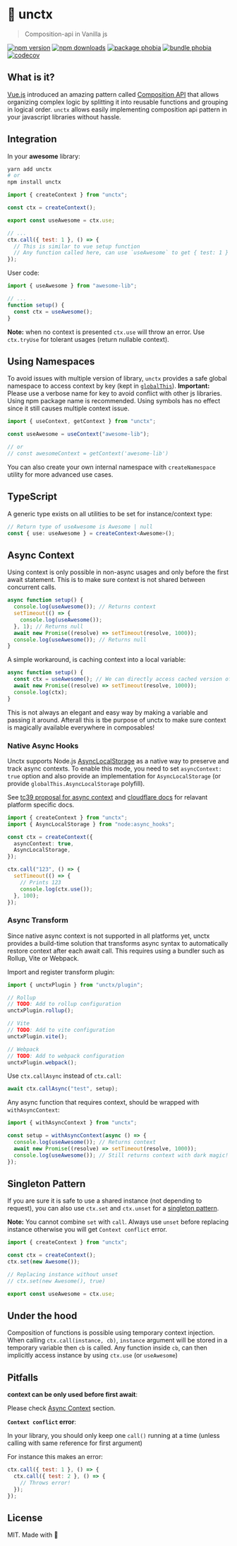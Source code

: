 # 🍦 unctx

> Composition-api in Vanilla js

[![npm version][npm-v-src]][npm-v-href]
[![npm downloads][npm-dm-src]][npm-dm-href]
[![package phobia][packagephobia-src]][packagephobia-href]
[![bundle phobia][bundlephobia-src]][bundlephobia-href]
[![codecov][codecov-src]][codecov-href]

## What is it?

[Vue.js](https://vuejs.org) introduced an amazing pattern called [Composition API](https://v3.vuejs.org/guide/composition-api-introduction.html) that allows organizing complex logic by splitting it into reusable functions and grouping in logical order. `unctx` allows easily implementing composition api pattern in your javascript libraries without hassle.

## Integration

In your **awesome** library:

```bash
yarn add unctx
# or
npm install unctx
```

```js
import { createContext } from "unctx";

const ctx = createContext();

export const useAwesome = ctx.use;

// ...
ctx.call({ test: 1 }, () => {
  // This is similar to vue setup function
  // Any function called here, can use `useAwesome` to get { test: 1 }
});
```

User code:

```js
import { useAwesome } from "awesome-lib";

// ...
function setup() {
  const ctx = useAwesome();
}
```

**Note:** when no context is presented `ctx.use` will throw an error. Use `ctx.tryUse` for tolerant usages (return nullable context).

## Using Namespaces

To avoid issues with multiple version of library, `unctx` provides a safe global namespace to access context by key (kept in [`globalThis`](https://developer.mozilla.org/en-US/docs/Web/JavaScript/Reference/Global_Objects/globalThis)). **Important:** Please use a verbose name for key to avoid conflict with other js libraries. Using npm package name is recommended. Using symbols has no effect since it still causes multiple context issue.

```js
import { useContext, getContext } from "unctx";

const useAwesome = useContext("awesome-lib");

// or
// const awesomeContext = getContext('awesome-lib')
```

You can also create your own internal namespace with `createNamespace` utility for more advanced use cases.

## TypeScript

A generic type exists on all utilities to be set for instance/context type:

```ts
// Return type of useAwesome is Awesome | null
const { use: useAwesome } = createContext<Awesome>();
```

## Async Context

Using context is only possible in non-async usages and only before the first await statement. This is to make sure context is not shared between concurrent calls.

```js
async function setup() {
  console.log(useAwesome()); // Returns context
  setTimeout(() => {
    console.log(useAwesome());
  }, 1); // Returns null
  await new Promise((resolve) => setTimeout(resolve, 1000));
  console.log(useAwesome()); // Returns null
}
```

A simple workaround, is caching context into a local variable:

```js
async function setup() {
  const ctx = useAwesome(); // We can directly access cached version of ctx
  await new Promise((resolve) => setTimeout(resolve, 1000));
  console.log(ctx);
}
```

This is not always an elegant and easy way by making a variable and passing it around. Afterall this is tbe purpose of unctx to make sure context is magically available everywhere in composables!

### Native Async Hooks

Unctx supports Node.js [AsyncLocalStorage](https://nodejs.org/api/async_context.html#class-asynclocalstorage) as a native way to preserve and track async contexts. To enable this mode, you need to set `asyncContext: true` option and also provide an implementation for `AsyncLocalStorage` (or provide `globalThis.AsyncLocalStorage` polyfill).

See [tc39 proposal for async context](https://github.com/tc39/proposal-async-context) and [cloudflare docs](https://developers.cloudflare.com/workers/runtime-apis/nodejs/asynclocalstorage/) for relavant platform specific docs.

```ts
import { createContext } from "unctx";
import { AsyncLocalStorage } from "node:async_hooks";

const ctx = createContext({
  asyncContext: true,
  AsyncLocalStorage,
});

ctx.call("123", () => {
  setTimeout(() => {
    // Prints 123
    console.log(ctx.use());
  }, 100);
});
```

### Async Transform

Since native async context is not supported in all platforms yet, unctx provides a build-time solution that transforms async syntax to automatically restore context after each await call. This requires using a bundler such as Rollup, Vite or Webpack.

Import and register transform plugin:

```js
import { unctxPlugin } from "unctx/plugin";

// Rollup
// TODO: Add to rollup configuration
unctxPlugin.rollup();

// Vite
// TODO: Add to vite configuration
unctxPlugin.vite();

// Webpack
// TODO: Add to webpack configuration
unctxPlugin.webpack();
```

Use `ctx.callAsync` instead of `ctx.call`:

```js
await ctx.callAsync("test", setup);
```

Any async function that requires context, should be wrapped with `withAsyncContext`:

```js
import { withAsyncContext } from "unctx";

const setup = withAsyncContext(async () => {
  console.log(useAwesome()); // Returns context
  await new Promise((resolve) => setTimeout(resolve, 1000));
  console.log(useAwesome()); // Still returns context with dark magic!
});
```

## Singleton Pattern

If you are sure it is safe to use a shared instance (not depending to request), you can also use `ctx.set` and `ctx.unset` for a [singleton pattern](https://en.wikipedia.org/wiki/Singleton_pattern).

**Note:** You cannot combine `set` with `call`. Always use `unset` before replacing instance otherwise you will get `Context conflict` error.

```js
import { createContext } from "unctx";

const ctx = createContext();
ctx.set(new Awesome());

// Replacing instance without unset
// ctx.set(new Awesome(), true)

export const useAwesome = ctx.use;
```

## Under the hood

Composition of functions is possible using temporary context injection. When calling `ctx.call(instance, cb)`, `instance` argument will be stored in a temporary variable then `cb` is called. Any function inside `cb`, can then implicitly access instance by using `ctx.use` (or `useAwesome`)

## Pitfalls

**context can be only used before first await**:

Please check [Async Context](#async-context) section.

**`Context conflict` error**:

In your library, you should only keep one `call()` running at a time (unless calling with same reference for first argument)

For instance this makes an error:

```js
ctx.call({ test: 1 }, () => {
  ctx.call({ test: 2 }, () => {
    // Throws error!
  });
});
```

## License

MIT. Made with 💖

<!-- Refs -->

[npm-v-src]: https://flat.badgen.net/npm/v/unctx/latest
[npm-v-href]: https://npmjs.com/package/unctx
[npm-dm-src]: https://flat.badgen.net/npm/dm/unctx
[npm-dm-href]: https://npmjs.com/package/unctx
[packagephobia-src]: https://flat.badgen.net/packagephobia/install/unctx
[packagephobia-href]: https://packagephobia.now.sh/result?p=unctx
[bundlephobia-src]: https://flat.badgen.net/bundlephobia/min/unctx
[bundlephobia-href]: https://bundlephobia.com/result?p=unctx
[codecov-src]: https://flat.badgen.net/codecov/c/github/unjs/unctx/master
[codecov-href]: https://codecov.io/gh/unjs/unctx
